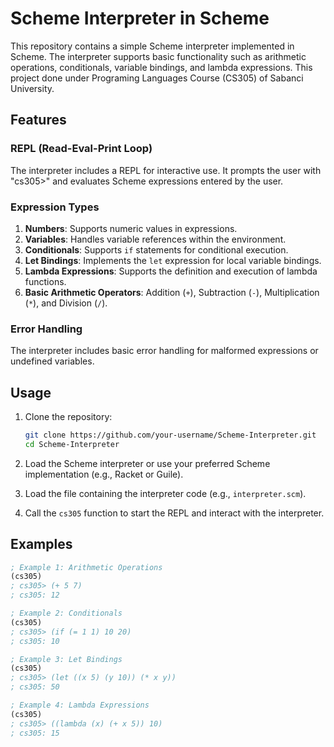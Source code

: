 # Scheme Interpreter in Scheme

This repository contains a simple Scheme interpreter implemented in Scheme. The interpreter supports basic functionality such as arithmetic operations, conditionals, variable bindings, and lambda expressions.
This project done under Programing Languages Course (CS305) of Sabanci University.
## Features

### REPL (Read-Eval-Print Loop)
The interpreter includes a REPL for interactive use. It prompts the user with "cs305>" and evaluates Scheme expressions entered by the user.

### Expression Types
1. **Numbers**: Supports numeric values in expressions.
2. **Variables**: Handles variable references within the environment.
3. **Conditionals**: Supports `if` statements for conditional execution.
4. **Let Bindings**: Implements the `let` expression for local variable bindings.
5. **Lambda Expressions**: Supports the definition and execution of lambda functions.
6. **Basic Arithmetic Operators**: Addition (`+`), Subtraction (`-`), Multiplication (`*`), and Division (`/`).

### Error Handling
The interpreter includes basic error handling for malformed expressions or undefined variables.

## Usage

1. Clone the repository:
   ```bash
   git clone https://github.com/your-username/Scheme-Interpreter.git
   cd Scheme-Interpreter
   ```

2. Load the Scheme interpreter or use your preferred Scheme implementation (e.g., Racket or Guile).

3. Load the file containing the interpreter code (e.g., `interpreter.scm`).

4. Call the `cs305` function to start the REPL and interact with the interpreter.

## Examples

```scheme
; Example 1: Arithmetic Operations
(cs305)
; cs305> (+ 5 7)
; cs305: 12

; Example 2: Conditionals
(cs305)
; cs305> (if (= 1 1) 10 20)
; cs305: 10

; Example 3: Let Bindings
(cs305)
; cs305> (let ((x 5) (y 10)) (* x y))
; cs305: 50

; Example 4: Lambda Expressions
(cs305)
; cs305> ((lambda (x) (+ x 5)) 10)
; cs305: 15
```

